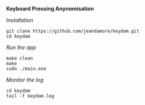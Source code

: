 **Keyboard Pressing Anynomisation**

*Installation*

```
git clone https://github.com/jeandamore/keydam.git
cd keydam
```

*Run the app*

```
make clean
make
sudo ./main.exe
```

*Monitor the log*

```
cd keydam
tail -f keydam.log
```

